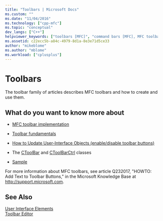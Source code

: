 ```yaml
---
title: "Toolbars | Microsoft Docs"
ms.custom: ""
ms.date: "11/04/2016"
ms.technology: ["cpp-mfc"]
ms.topic: "conceptual"
dev_langs: ["C++"]
helpviewer_keywords: ["toolbars [MFC]", "command bars [MFC], MFC toolbars"]
ms.assetid: c22ecc5b-a84c-4979-8d1a-8e3e71d5ce33
author: "mikeblome"
ms.author: "mblome"
ms.workload: ["cplusplus"]
---
```

# Toolbars
The toolbar family of articles describes MFC toolbars and how to create and use them.  
  
## What do you want to know more about  
  
-   [MFC toolbar implementation](../mfc/mfc-toolbar-implementation.md)  
  
-   [Toolbar fundamentals](../mfc/toolbar-fundamentals.md)  
  
-   [How to Update User-Interface Objects (enable/disable toolbar buttons)](../mfc/how-to-update-user-interface-objects.md)  
  
-   The [CToolBar](../mfc/reference/ctoolbar-class.md) and [CToolBarCtrl](../mfc/reference/ctoolbarctrl-class.md) classes  
  
-   [Sample](../mfc/toolbar-sample-list.md)  
  
 For more information about MFC toolbars, see article Q232017, "HOWTO: Add Text to Toolbar Buttons," in the Microsoft Knowledge Base at http://support.microsoft.com.  
  
## See Also  
 [User Interface Elements](../mfc/user-interface-elements-mfc.md)   
 [Toolbar Editor](../windows/toolbar-editor.md)

